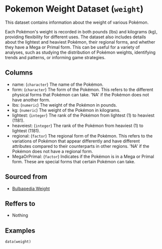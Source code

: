 # Pokemon Weight Dataset (`weight`)

This dataset contains information about the weight of various Pokémon.


Each Pokémon's weight is recorded in both pounds (lbs) and kilograms (kg), providing flexibility for different uses.
The dataset also includes details about the lightest and heaviest Pokémon,
their regional forms, and whether they have a Mega or Primal form.
This can be useful for a variety of analyses, such as studying the distribution of Pokémon weights,
identifying trends and patterns, or informing game strategies.


## Columns
  - name: (`character`) The name of the Pokémon.
  - form: (`character`) The form of the Pokémon. This refers to the different physical forms that Pokémon can take. 'NA' if the Pokémon does not have another form.
  - lbs: (`numeric`) The weight of the Pokémon in pounds.
  - kg: (`numeric`) The weight of the Pokémon in kilograms.
  - lightest: (`integer`) The rank of the Pokémon from lightest (1) to heaviest (1181).
  - heaveiest: (`integer`) The rank of the Pokémon from heaviest (1) to lightest (1181).
  - regional: (`factor`) The regional form of the Pokémon. This refers to the variations of Pokémon that appear differently and have different attributes compared to their counterparts in other regions. 'NA' if the Pokémon does not have a regional form.
  - MegaOrPrimal: (`factor`) Indicates if the Pokémon is in a Mega or Primal form. These are special forms that certain Pokémon can take.

## Sourced from
  - [Bulbapedia Weight](https://bulbapedia.bulbagarden.net/wiki/List_of_Pok%C3%A9mon_by_weight)

## Reffers to
  - Nothing

## Examples
```
data(weight)
```
